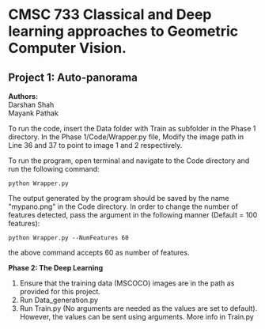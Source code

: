 # CMSC 733  Classical and Deep learning approaches to Geometric Computer Vision.
## Project 1: Auto-panorama

**Authors:**  
Darshan Shah  
Mayank Pathak  

To run the code, insert the Data folder with Train as subfolder in the Phase 1 directory. 
In the Phase 1/Code/Wrapper.py file, Modify the image path in Line 36 and 37 to point to image 1 and 2 respectively.

To run the program, open terminal and navigate to the Code directory and run the following command:  
```
python Wrapper.py
```  
The output generated by the program should be saved by the name "mypano.png" in the Code directory. In order to change the number of features detected, pass the argument in the following manner (Default = 100 features):  
```
python Wrapper.py --NumFeatures 60 
```  
the above command accepts 60 as number of features.  

**Phase 2: The Deep Learning**  

1. Ensure that the training data (MSCOCO) images are in the path as provided for this project.
2. Run Data_generation.py
3. Run Train.py   (No arguments are needed as the values are set to default). However, the values can be sent using arguments. More info in Train.py 
